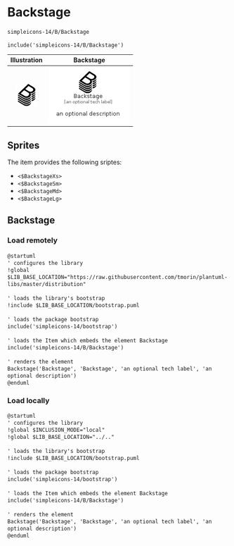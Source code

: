 # Backstage


```text
simpleicons-14/B/Backstage
```

```text
include('simpleicons-14/B/Backstage')
```



| Illustration | Backstage |
| :---: | :---: |
| ![illustration for Illustration](../../simpleicons-14/B/Backstage.png) | ![illustration for Backstage](../../simpleicons-14/B/Backstage.Local.png) |



## Sprites
The item provides the following sriptes:

- `<$BackstageXs>`
- `<$BackstageSm>`
- `<$BackstageMd>`
- `<$BackstageLg>`





## Backstage

### Load remotely
```plantuml
@startuml
' configures the library
!global $LIB_BASE_LOCATION="https://raw.githubusercontent.com/tmorin/plantuml-libs/master/distribution"

' loads the library's bootstrap
!include $LIB_BASE_LOCATION/bootstrap.puml

' loads the package bootstrap
include('simpleicons-14/bootstrap')

' loads the Item which embeds the element Backstage
include('simpleicons-14/B/Backstage')

' renders the element
Backstage('Backstage', 'Backstage', 'an optional tech label', 'an optional description')
@enduml
```

### Load locally
```plantuml
@startuml
' configures the library
!global $INCLUSION_MODE="local"
!global $LIB_BASE_LOCATION="../.."

' loads the library's bootstrap
!include $LIB_BASE_LOCATION/bootstrap.puml

' loads the package bootstrap
include('simpleicons-14/bootstrap')

' loads the Item which embeds the element Backstage
include('simpleicons-14/B/Backstage')

' renders the element
Backstage('Backstage', 'Backstage', 'an optional tech label', 'an optional description')
@enduml
```

